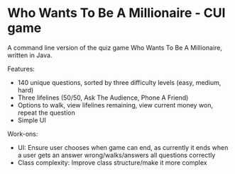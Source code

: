 # Who Wants To Be A Millionaire - CUI game

A command line version of the quiz game Who Wants To Be A Millionaire, written in Java.

Features:
* 140 unique questions, sorted by three difficulty levels (easy, medium, hard)
* Three lifelines (50/50, Ask The Audience, Phone A Friend)
* Options to walk, view lifelines remaining, view current money won, repeat the question
* Simple UI 

Work-ons:
* UI: Ensure user chooses when game can end, as currently it ends when a user gets an answer wrong/walks/answers all questions correctly
* Class complexity: Improve class structure/make it more complex
